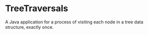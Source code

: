 # TreeTraversals
A Java application for a process of visiting each node in a tree data structure, exactly once.
